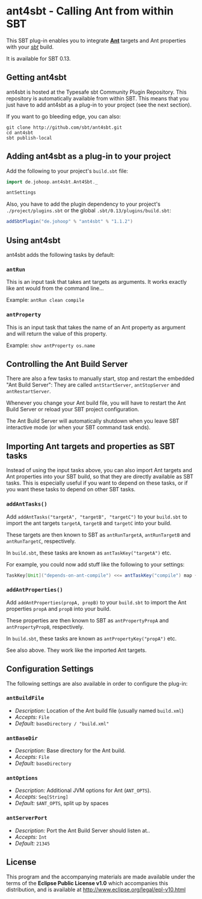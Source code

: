 # ant4sbt - Calling Ant from within SBT

This SBT plug-in enables you to integrate **[Ant](http://ant.apache.org)** targets and Ant properties with your *[sbt](http://scala-sbt.org)* build.

It is available for SBT 0.13.

## Getting ant4sbt

ant4sbt is hosted at the Typesafe sbt Community Plugin Repository. This repository is automatically available from within SBT. This means that you just have to add ant4sbt as a plug-in to your project (see the next section).

If you want to go bleeding edge, you can also:

```
git clone http://github.com/sbt/ant4sbt.git
cd ant4sbt
sbt publish-local
```

## Adding ant4sbt as a plug-in to your project

Add the following to your project's `build.sbt` file:

```scala
import de.johoop.ant4sbt.Ant4Sbt._

antSettings
```

Also, you have to add the plugin dependency to your project's `./project/plugins.sbt` or the global `.sbt/0.13/plugins/build.sbt`:

```scala
addSbtPlugin("de.johoop" % "ant4sbt" % "1.1.2")
```

## Using ant4sbt

ant4sbt adds the following tasks by default: 

### `antRun`

This is an input task that takes ant targets as arguments. It works exactly like ant would from the command line...

Example: `antRun clean compile`

### `antProperty`

This is an input task that takes the name of an Ant property as argument and will return the value of this property.

Example: `show antProperty os.name`

## Controlling the Ant Build Server

There are also a few tasks to manually start, stop and restart the embedded "Ant Build Server": They are called `antStartServer`, `antStopServer` and ` antRestartServer`.

Whenever you change your Ant build file, you will have to restart the Ant Build Server or reload your SBT project configuration.

The Ant Build Server will automatically shutdown when you leave SBT interactive mode (or when your SBT command task ends).

## Importing Ant targets and properties as SBT tasks

Instead of using the input tasks above, you can also import Ant targets and Ant properties into your SBT build, so that they are directly available as SBT tasks. This is especially useful if you want to depend on these tasks, or if you want these tasks to depend on other SBT tasks.

### `addAntTasks()`

Add `addAntTasks("targetA", "targetB", "targetC")` to your `build.sbt` to import the ant targets `targetA`, `targetB` and `targetC` into your build.

These targets are then known to SBT as `antRunTargetA`, `antRunTargetB` and `antRunTargetC`, respectively.

In `build.sbt`, these tasks are known as `antTaskKey("targetA")` etc.

For example, you could now add stuff like the following to your settings: 

```scala
TaskKey[Unit]("depends-on-ant-compile") <<= antTaskKey("compile") map { meep => () }
```

### `addAntProperties()`

Add `addAntProperties(propA, propB)` to your `build.sbt` to import the Ant properties `propA` and `propB` into your build.

These properties are then known to SBT as `antPropertyPropA` and `antPropertyPropB`, respectively.

In `build.sbt`, these tasks are known as `antPropertyKey("propA")` etc.

See also above. They work like the imported Ant targets.

## Configuration Settings

The following settings are also available in order to configure the plug-in:

### `antBuildFile`

* *Description:* Location of the Ant build file (usually named `build.xml`)
* *Accepts:* `File`
* *Default:* `baseDirectory / "build.xml"`

### `antBaseDir`

* *Description:* Base directory for the Ant build.
* *Accepts:* `File`
* *Default:* `baseDirectory`

### `antOptions`

* *Description:* Additional JVM options for Ant (`ANT_OPTS`).
* *Accepts:* `Seq[String]`
* *Default:* `$ANT_OPTS`, split up by spaces

### `antServerPort`

* *Description:* Port the Ant Build Server should listen at..
* *Accepts:* `Int`
* *Default:* `21345`

## License

This program and the accompanying materials are made available under the terms of the **Eclipse Public License v1.0** which accompanies this distribution, and is available at http://www.eclipse.org/legal/epl-v10.html